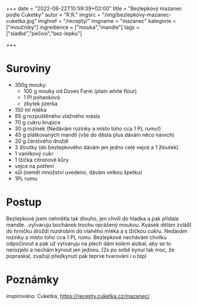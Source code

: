 +++
date = "2022-06-22T10:59:39+02:00"
title = "Bezlepkový mazanec podle Cuketky"
autor = "R.R."
imgsrc = "/img/bezlepkovy-mazanec-cuketka.jpg"
imghref = "/recepty/"
imgname = "mazanec"
kategorie = ["moučníky"]
ingredience = ["mouka","mandle"]
tags = ["sladké","pečivo","bez-lepku"]

+++

# Suroviny
- 350g mouky:
    - 100 g mouky od Doves Farm (plain white flour)
    - 1 Pl pohanková 
    - zbytek jizerka
- 150 ml mléka
- 85 g rozpuštěného vlažného másla
- 70 g cukru krupice
- 30 g rozinek (Nedávám rozinky a místo toho cca 1 PL rumu!)
- 45 g plátkovaných mandlí (vše do děsta plus dávám něco navrch)
- 20 g čerstvého droždí
- 3 žloutky (do bezlepkového dávám jen jedno celé vejce a 1 žloutek)
- 1 vanilkový cukr
- 1 lžička citronové kůry
- vejce na potření
- sůl (neměl množství uvedeno, dávám velkou špetku)
- 1PL rumu
 


# Postup
Bezlepkové jsem nehnětla tak dlouho, jen chvíli do hladka a pak přidala mandle...vytvaruju bochánek trochu oprášený moukou.
Kvásek dělám zvlášť do hrníčku droždí rozdrobím do vlahého mléka a s lžičkou cukru.
Nedávám rozinky a místo toho cca 1 PL rumu.
Bezlepkové nechávám chvilku odpočinout a pak už vytvaruju na plech dám kolem alobal, aby se to nerozjelo a nechám kynout jen jednou.
(2x po sobě kynul tak moc, že popraskal, zvažuji předkynutí pak teprve tvarování i u blp)


# Poznámky
inspirováno: Cuketka, https://recepty.cuketka.cz/mazanec/



<!--more-->